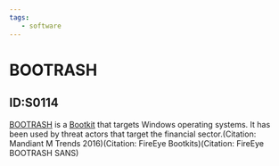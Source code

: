 ```yaml
---
tags:
   - software
---
```

# BOOTRASH
## ID:S0114
[BOOTRASH](software/S0114) is a [Bootkit](techniques/T1542/003) that targets Windows operating systems. It has been used by threat actors that target the financial sector.(Citation: Mandiant M Trends 2016)(Citation: FireEye Bootkits)(Citation: FireEye BOOTRASH SANS)
